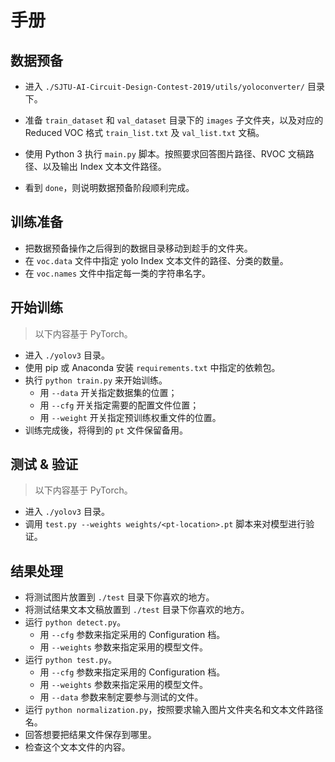 # 手册

## 数据预备

*   进入 `./SJTU-AI-Circuit-Design-Contest-2019/utils/yoloconverter/` 目录下。

*   准备 `train_dataset` 和 `val_dataset` 目录下的 `images` 子文件夹，以及对应的 Reduced VOC 格式 `train_list.txt` 及 `val_list.txt` 文稿。
*   使用 Python 3 执行 `main.py` 脚本。按照要求回答图片路径、RVOC 文稿路径、以及输出 Index 文本文件路径。
*   看到 `done`，则说明数据预备阶段顺利完成。

## 训练准备

*   把数据预备操作之后得到的数据目录移动到趁手的文件夹。
*   在 `voc.data` 文件中指定 yolo Index 文本文件的路径、分类的数量。
*   在 `voc.names` 文件中指定每一类的字符串名字。

## 开始训练

>   以下内容基于 PyTorch。

*   进入 `./yolov3` 目录。
*   使用 pip 或 Anaconda 安装 `requirements.txt` 中指定的依赖包。
*   执行 `python train.py` 来开始训练。
    *   用 `--data` 开关指定数据集的位置；
    *   用 `--cfg` 开关指定需要的配置文件位置；
    *   用 `--weight` 开关指定预训练权重文件的位置。
*   训练完成後，将得到的 `pt` 文件保留备用。

## 测试 & 验证

>   以下内容基于 PyTorch。

*   进入 `./yolov3` 目录。
*   调用 `test.py --weights weights/<pt-location>.pt` 脚本来对模型进行验证。

## 结果处理

*   将测试图片放置到 `./test` 目录下你喜欢的地方。
*   将测试结果文本文稿放置到 `./test` 目录下你喜欢的地方。
*   运行 `python detect.py`。
    *   用 `--cfg` 参数来指定采用的 Configuration 档。
    *   用 `--weights` 参数来指定采用的模型文件。
*   运行 `python test.py`。
    *   用 `--cfg` 参数来指定采用的 Configuration 档。
    *   用 `--weights` 参数来指定采用的模型文件。
    *   用 `--data` 参数来制定要参与测试的文件。
*   运行 `python normalization.py`，按照要求输入图片文件夹名和文本文件路径名。
*   回答想要把结果文件保存到哪里。
*   检查这个文本文件的内容。